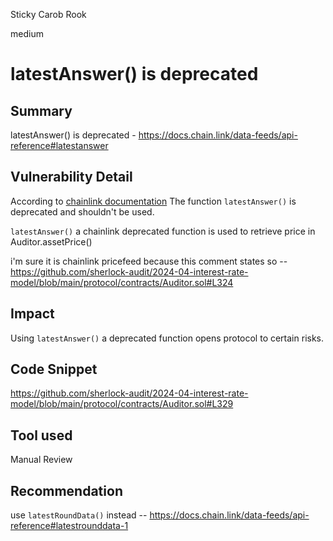 Sticky Carob Rook

medium

# latestAnswer() is deprecated

## Summary
latestAnswer() is deprecated - https://docs.chain.link/data-feeds/api-reference#latestanswer 
## Vulnerability Detail
According to [chainlink documentation](https://docs.chain.link/data-feeds/api-reference#latestanswer ) The function `latestAnswer()` is deprecated and shouldn't be used.

`latestAnswer()` a chainlink deprecated function is used to retrieve price in Auditor.assetPrice()

i'm sure it is chainlink pricefeed because this comment states so --https://github.com/sherlock-audit/2024-04-interest-rate-model/blob/main/protocol/contracts/Auditor.sol#L324
 
## Impact
Using `latestAnswer()` a deprecated function opens protocol to certain risks.
## Code Snippet
https://github.com/sherlock-audit/2024-04-interest-rate-model/blob/main/protocol/contracts/Auditor.sol#L329

## Tool used

Manual Review

## Recommendation
use `latestRoundData()` instead -- https://docs.chain.link/data-feeds/api-reference#latestrounddata-1